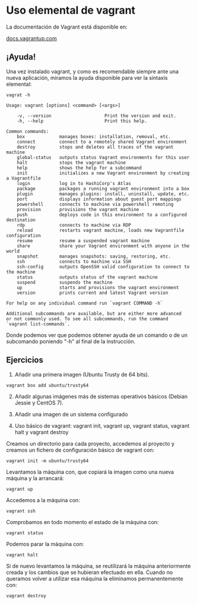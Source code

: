 # Uso elemental de vagrant

La documentación de Vagrant está disponible en:

[docs.vagrantup.com](http://docs.vagrantup.com)

## ¡Ayuda!

Una vez instalado vagrant, y como es recomendable siempre ante una
nueva aplicación, miramos la ayuda disponible para ver la sintaxis
elemental:
```
vagrat -h

Usage: vagrant [options] <command> [<args>]

    -v, --version                    Print the version and exit.
	-h, --help                       Print this help.
		
Common commands:
	box             manages boxes: installation, removal, etc.
	connect         connect to a remotely shared Vagrant environment
	destroy         stops and deletes all traces of the vagrant machine
	global-status   outputs status Vagrant environments for this user
	halt            stops the vagrant machine
	help            shows the help for a subcommand
	init            initializes a new Vagrant environment by creating a Vagrantfile
	login           log in to HashiCorp's Atlas
	package         packages a running vagrant environment into a box
	plugin          manages plugins: install, uninstall, update, etc.
	port            displays information about guest port mappings
	powershell      connects to machine via powershell remoting
	provision       provisions the vagrant machine
	push            deploys code in this environment to a configured destination
	rdp             connects to machine via RDP
	reload          restarts vagrant machine, loads new Vagrantfile configuration
	resume          resume a suspended vagrant machine
	share           share your Vagrant environment with anyone in the world
	snapshot        manages snapshots: saving, restoring, etc.
	ssh             connects to machine via SSH
	ssh-config      outputs OpenSSH valid configuration to connect to the machine
	status          outputs status of the vagrant machine
	suspend         suspends the machine
	up              starts and provisions the vagrant environment
	version         prints current and latest Vagrant version
																																	 
For help on any individual command run `vagrant COMMAND -h`

Additional subcommands are available, but are either more advanced
or not commonly used. To see all subcommands, run the command
`vagrant list-commands`.
```

Donde podemos ver que podemos obtener ayuda de un comando o de un
subcomando poniendo "-h" al final de la instrucción.

## Ejercicios

1. Añadir una primera imagen (Ubuntu Trusty de 64 bits).
```
vagrant box add ubuntu/trusty64
```
2. Añadir algunas imágenes más de sistemas operativos básicos (Debian
   Jessie y CentOS 7).
   
3. Añadir una imagen de un sistema configurado

4. Uso básico de vagrant: vagrant init, vagrant up, vagrant status,
   vagrant halt y  vagrant destroy
   
Creamos un directorio para cada proyecto, accedemos al proyecto y
creamos un fichero de configuración básico de vagrant con:
```
vagrant init -m ubuntu/trusty64
```
Levantamos la máquina con, que copiará la imagen como una nueva
máquina y la arrancará:
```
vagrant up
```
Accedemos a la máquina con:
```
vagrant ssh
```
Comprobamos en todo momento el estado de la máquina con:
```
vagrant status
```
Podemos parar la máquina con:
```
vagrant halt
```
Si de nuevo levantamos la máquina, se reutilizará la máquina
anteriormente creada y los cambios que se hubieran efectuado en
ella. Cuando no queramos volver a utilizar esa máquina la eliminamos
permanentemente con:
```
vagrant destroy
```


   
